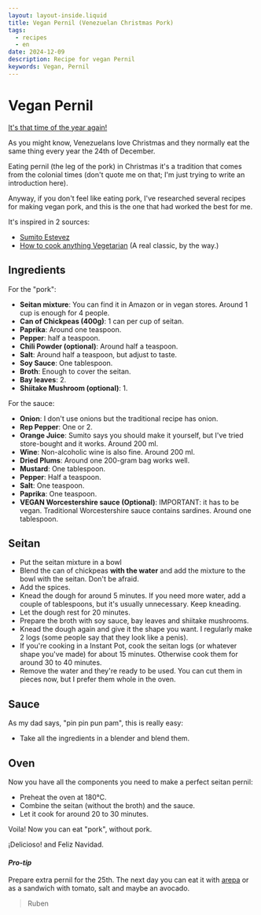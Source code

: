 ```yaml
---
layout: layout-inside.liquid
title: Vegan Pernil (Venezuelan Christmas Pork)
tags: 
  - recipes
  - en
date: 2024-12-09
description: Recipe for vegan Pernil
keywords: Vegan, Pernil
---
```


# Vegan Pernil

[It's that time of the year again!](https://open.spotify.com/intl-es/track/2BZUWYA2NcvrtWdStRn1KX)

As you might know, Venezuelans love Christmas and they normally eat the same thing every year the 24th of December. 

Eating pernil (the leg of the pork) in Christmas it's a tradition that comes from the colonial times (don't quote me on that; I'm just trying to write an introduction here).

Anyway, if you don't feel like eating pork, I've researched several recipes for making vegan pork, and this is the one that had worked the best for me.

It's inspired in 2 sources:
- [Sumito Estevez](https://noticias.com.ve/recetas/aprende-a-preparar-pernil-navideno-con-sumito-estevez/)
- [How to cook anything Vegetarian](https://bookshop.org/p/books/how-to-cook-everything-vegetarian-completely-revised-tenth-anniversary-edition-mark-bittman/11190098?ean=9781118455647) (A real classic, by the way.)

## Ingredients

For the "pork":
- **Seitan mixture**: You can find it in Amazon or in vegan stores. Around 1 cup is enough for 4 people.
- **Can of Chickpeas (400g)**: 1 can per cup of seitan.
- **Paprika**: Around one teaspoon.
- **Pepper**: half a teaspoon.
- **Chili Powder (optional)**: Around half a teaspoon. 
- **Salt**: Around half a teaspoon, but adjust to taste.
- **Soy Sauce**: One tablespoon.
- **Broth**: Enough to cover the seitan.
- **Bay leaves**: 2.
- **Shiitake Mushroom (optional)**: 1.

For the sauce:
- **Onion**: I don't use onions but the traditional recipe has onion.
- **Rep Pepper**: One or 2.
- **Orange Juice**: Sumito says you should make it yourself, but I've tried store-bought and it works. Around 200 ml.
- **Wine**: Non-alcoholic wine is also fine. Around 200 ml.
- **Dried Plums**: Around one 200-gram bag works well.
- **Mustard**: One tablespoon.
- **Pepper**: Half a teaspoon.
- **Salt**: One teaspoon.
- **Paprika**: One teaspoon.
- **VEGAN Worcestershire sauce (Optional)**: IMPORTANT: it has to be vegan. Traditional Worcestershire sauce contains sardines. Around one tablespoon.

## Seitan

- Put the seitan mixture in a bowl
- Blend the can of chickpeas **with the water** and add the mixture to the bowl with the seitan. Don't be afraid.
- Add the spices.
- Knead the dough for around 5 minutes. If you need more water, add a couple of tablespoons, but it's usually unnecessary. Keep kneading.
- Let the dough rest for 20 minutes.
- Prepare the broth with soy sauce, bay leaves and shiitake mushrooms.
- Knead the dough again and give it the shape you want. I regularly make 2 logs (some people say that they look like a penis).
- If you're cooking in a Instant Pot, cook the seitan logs (or whatever shape you've made) for about 15 minutes. Otherwise cook them for around 30 to 40 minutes.
- Remove the water and they're ready to be used. You can cut them in pieces now, but I prefer them whole in the oven.

## Sauce

As my dad says, "pin pin pun pam", this is really easy:
- Take all the ingredients in a blender and blend them.

## Oven

Now you have all the components you need to make a perfect seitan pernil:
- Preheat the oven at 180°C.
- Combine the seitan (without the broth) and the sauce.
- Let it cook for around 20 to 30 minutes.

Voila! Now you can eat "pork", without pork.

¡Delicioso! and Feliz Navidad.


#### _Pro-tip_

Prepare extra pernil for the 25th. The next day you can eat it with [arepa](https://en.wikipedia.org/wiki/Arepa) or as a sandwich with tomato, salt and maybe an avocado.


> Ruben
